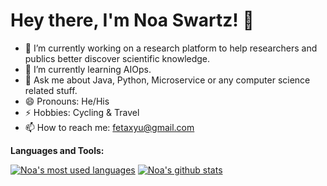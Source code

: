 # Hey there, I'm Noa Swartz! 👋

- 🔭 I’m currently working on a research platform to help researchers and publics better discover scientific knowledge.
- 🌱 I’m currently learning AIOps.
- 💬 Ask me about Java, Python, Microservice or any computer science related stuff.
- 😄 Pronouns: He/His
- ⚡ Hobbies: Cycling & Travel
- 📫 How to reach me: [fetaxyu@gmail.com](mailto:fetaxyu@gmail.com)

**Languages and Tools:** 

[![Noa's most used languages](https://github-readme-stats.vercel.app/api/top-langs/?username=vbintx&theme=light&count_private=true&layout=compact)](https://github.com/vbintx)
[![Noa's github stats](https://github-readme-stats.vercel.app/api?username=vbintx&show_icons=true&theme=light&line_height=27&include_all_commits=true&count_private=true&hide=issues,prs)](https://github.com/vbintx)

